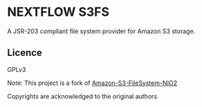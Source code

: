 NEXTFLOW S3FS 
===============

A JSR-203 compliant file system provider for Amazon S3 storage. 

Licence
---------
GPLv3 

Note: This project is a fork of [Amazon-S3-FileSystem-NIO2](https://github.com/Upplication/Amazon-S3-FileSystem-NIO2)

Copyrights are acknowledged to the original authors

